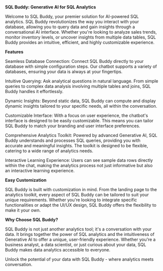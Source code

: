 **SQL Buddy: Generative AI for SQL Analytics**

Welcome to SQL Buddy, your premier solution for AI-powered SQL analytics. SQL Buddy revolutionizes the way you interact with your database, allowing you to query data and gain insights through a conversational AI interface. Whether you're looking to analyze sales trends, monitor inventory levels, or uncover insights from multiple data tables, SQL Buddy provides an intuitive, efficient, and highly customizable experience.

**Features**

Seamless Database Connection: Connect SQL Buddy directly to your database with simple configuration steps. Our chatbot supports a variety of databases, ensuring your data is always at your fingertips.

Intuitive Querying: Ask analytical questions in natural language. From simple queries to complex data analysis involving multiple tables and joins, SQL Buddy handles it effortlessly.

Dynamic Insights: Beyond static data, SQL Buddy can compute and display dynamic insights tailored to your specific needs, all within the conversation.

Customizable Interface: With a focus on user experience, the chatbot's interface is designed to be easily customizable. This means you can tailor SQL Buddy to match your branding and user interface preferences.

Comprehensive Analytics Toolkit: Powered by advanced Generative AI, SQL Buddy understands and processes SQL queries, providing you with accurate and meaningful insights. The toolkit is designed to be flexible, catering to a wide range of analytics needs.

Interactive Learning Experience: Users can see sample data rows directly within the chat, making the analytics process not just informative but also an interactive learning experience.

**Easy Customization**

SQL Buddy is built with customization in mind. From the landing page to the analytics toolkit, every aspect of SQL Buddy can be tailored to suit your unique requirements. Whether you're looking to integrate specific functionalities or adapt the UI/UX design, SQL Buddy offers the flexibility to make it your own.


**Why Choose SQL Buddy?**

SQL Buddy is not just another analytics tool; it's a conversation with your data. It brings together the power of SQL analytics and the intuitiveness of Generative AI to offer a unique, user-friendly experience. Whether you're a business analyst, a data scientist, or just curious about your data, SQL Buddy makes data analytics accessible to everyone.

Unlock the potential of your data with SQL Buddy - where analytics meets conversation.

